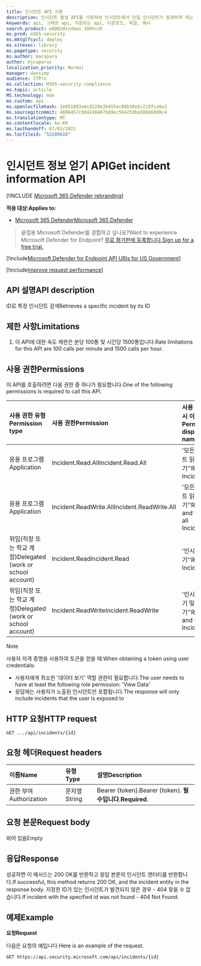 ```yaml
---
title: 인시던트 API 사용
description: 인시던트 발생 API를 사용하여 인시던트에서 단일 인시던트가 발생하게 하는 방법을 Microsoft 365 Defender.
keywords: api, 그래프 api, 지원되는 api, 다운로드, 파일, 해시
search.product: eADQiWindows 10XVcnh
ms.prod: m365-security
ms.mktglfcycl: deploy
ms.sitesec: library
ms.pagetype: security
ms.author: macapara
author: mjcaparas
localization_priority: Normal
manager: dansimp
audience: ITPro
ms.collection: M365-security-compliance
ms.topic: article
MS.technology: mde
ms.custom: api
ms.openlocfilehash: 2e051803a4cd228e3b455ec08b30e5c2197ca9a3
ms.sourcegitcommit: 4886457c0d4248407bddec56425dba50bb60d9c4
ms.translationtype: MT
ms.contentlocale: ko-KR
ms.lasthandoff: 07/03/2021
ms.locfileid: "53289610"
---
```

# <a name="get-incident-information-api"></a><span data-ttu-id="f375a-104">인시던트 정보 얻기 API</span><span class="sxs-lookup"><span data-stu-id="f375a-104">Get incident information API</span></span>

[!INCLUDE [Microsoft 365 Defender rebranding](../../includes/microsoft-defender.md)]

<span data-ttu-id="f375a-105">**적용 대상:**</span><span class="sxs-lookup"><span data-stu-id="f375a-105">**Applies to:**</span></span>
- [<span data-ttu-id="f375a-106">Microsoft 365 Defender</span><span class="sxs-lookup"><span data-stu-id="f375a-106">Microsoft 365 Defender</span></span>](https://go.microsoft.com/fwlink/?linkid=2118804)

> <span data-ttu-id="f375a-107">끝점용 Microsoft Defender를 경험하고 싶나요?</span><span class="sxs-lookup"><span data-stu-id="f375a-107">Want to experience Microsoft Defender for Endpoint?</span></span> [<span data-ttu-id="f375a-108">무료 평가판에 등록합니다.</span><span class="sxs-lookup"><span data-stu-id="f375a-108">Sign up for a free trial.</span></span>](https://www.microsoft.com/microsoft-365/windows/microsoft-defender-atp?ocid=docs-wdatp-exposedapis-abovefoldlink) 

[!include[Microsoft Defender for Endpoint API URIs for US Government](../../includes/microsoft-defender-api-usgov.md)]

[!include[Improve request performance](../../includes/improve-request-performance.md)]


## <a name="api-description"></a><span data-ttu-id="f375a-109">API 설명</span><span class="sxs-lookup"><span data-stu-id="f375a-109">API description</span></span>

<span data-ttu-id="f375a-110">ID로 특정 인시던트 검색</span><span class="sxs-lookup"><span data-stu-id="f375a-110">Retrieves a specific incident by its ID</span></span>

## <a name="limitations"></a><span data-ttu-id="f375a-111">제한 사항</span><span class="sxs-lookup"><span data-stu-id="f375a-111">Limitations</span></span>

1. <span data-ttu-id="f375a-112">이 API에 대한 속도 제한은 분당 100통 및 시간당 1500통입니다.</span><span class="sxs-lookup"><span data-stu-id="f375a-112">Rate limitations for this API are 100 calls per minute and 1500 calls per hour.</span></span>


## <a name="permissions"></a><span data-ttu-id="f375a-113">사용 권한</span><span class="sxs-lookup"><span data-stu-id="f375a-113">Permissions</span></span>

<span data-ttu-id="f375a-114">이 API를 호출하려면 다음 권한 중 하나가 필요합니다.</span><span class="sxs-lookup"><span data-stu-id="f375a-114">One of the following permissions is required to call this API.</span></span> 

<span data-ttu-id="f375a-115">사용 권한 유형</span><span class="sxs-lookup"><span data-stu-id="f375a-115">Permission type</span></span> | <span data-ttu-id="f375a-116">사용 권한</span><span class="sxs-lookup"><span data-stu-id="f375a-116">Permission</span></span> | <span data-ttu-id="f375a-117">사용 권한 표시 이름</span><span class="sxs-lookup"><span data-stu-id="f375a-117">Permission display name</span></span>
:---|:---|:---
<span data-ttu-id="f375a-118">응용 프로그램</span><span class="sxs-lookup"><span data-stu-id="f375a-118">Application</span></span> | <span data-ttu-id="f375a-119">Incident.Read.All</span><span class="sxs-lookup"><span data-stu-id="f375a-119">Incident.Read.All</span></span> | <span data-ttu-id="f375a-120">'모든 인시던트 읽기'</span><span class="sxs-lookup"><span data-stu-id="f375a-120">'Read all Incidents'</span></span>
<span data-ttu-id="f375a-121">응용 프로그램</span><span class="sxs-lookup"><span data-stu-id="f375a-121">Application</span></span> | <span data-ttu-id="f375a-122">Incident.ReadWrite.All</span><span class="sxs-lookup"><span data-stu-id="f375a-122">Incident.ReadWrite.All</span></span> | <span data-ttu-id="f375a-123">'모든 인시던트 읽기 및 쓰기'</span><span class="sxs-lookup"><span data-stu-id="f375a-123">'Read and write all Incidents'</span></span>
<span data-ttu-id="f375a-124">위임(직장 또는 학교 계정)</span><span class="sxs-lookup"><span data-stu-id="f375a-124">Delegated (work or school account)</span></span> | <span data-ttu-id="f375a-125">Incident.Read</span><span class="sxs-lookup"><span data-stu-id="f375a-125">Incident.Read</span></span> | <span data-ttu-id="f375a-126">'인시던트 읽기'</span><span class="sxs-lookup"><span data-stu-id="f375a-126">'Read Incidents'</span></span>
<span data-ttu-id="f375a-127">위임(직장 또는 학교 계정)</span><span class="sxs-lookup"><span data-stu-id="f375a-127">Delegated (work or school account)</span></span> | <span data-ttu-id="f375a-128">Incident.ReadWrite</span><span class="sxs-lookup"><span data-stu-id="f375a-128">Incident.ReadWrite</span></span> | <span data-ttu-id="f375a-129">'인시던트 읽기 및 쓰기'</span><span class="sxs-lookup"><span data-stu-id="f375a-129">'Read and write Incidents'</span></span>

> [!NOTE]
>
> <span data-ttu-id="f375a-130">사용자 자격 증명을 사용하여 토큰을 얻을 때:</span><span class="sxs-lookup"><span data-stu-id="f375a-130">When obtaining a token using user credentials:</span></span>
>
> - <span data-ttu-id="f375a-131">사용자에게 최소한 '데이터 보기' 역할 권한이 필요합니다.</span><span class="sxs-lookup"><span data-stu-id="f375a-131">The user needs to have at least the following role permission: 'View Data'</span></span>
> - <span data-ttu-id="f375a-132">응답에는 사용자가 노출된 인시던트만 포함됩니다.</span><span class="sxs-lookup"><span data-stu-id="f375a-132">The response will only include incidents that the user is exposed to</span></span>

## <a name="http-request"></a><span data-ttu-id="f375a-133">HTTP 요청</span><span class="sxs-lookup"><span data-stu-id="f375a-133">HTTP request</span></span>

```console
GET .../api/incidents/{id} 
```

## <a name="request-headers"></a><span data-ttu-id="f375a-134">요청 헤더</span><span class="sxs-lookup"><span data-stu-id="f375a-134">Request headers</span></span>

<span data-ttu-id="f375a-135">이름</span><span class="sxs-lookup"><span data-stu-id="f375a-135">Name</span></span> | <span data-ttu-id="f375a-136">유형</span><span class="sxs-lookup"><span data-stu-id="f375a-136">Type</span></span> | <span data-ttu-id="f375a-137">설명</span><span class="sxs-lookup"><span data-stu-id="f375a-137">Description</span></span>
:---|:---|:---
<span data-ttu-id="f375a-138">권한 부여</span><span class="sxs-lookup"><span data-stu-id="f375a-138">Authorization</span></span> | <span data-ttu-id="f375a-139">문자열</span><span class="sxs-lookup"><span data-stu-id="f375a-139">String</span></span> | <span data-ttu-id="f375a-140">Bearer {token}.</span><span class="sxs-lookup"><span data-stu-id="f375a-140">Bearer {token}.</span></span> <span data-ttu-id="f375a-141">**필수입니다**.</span><span class="sxs-lookup"><span data-stu-id="f375a-141">**Required**.</span></span>

## <a name="request-body"></a><span data-ttu-id="f375a-142">요청 본문</span><span class="sxs-lookup"><span data-stu-id="f375a-142">Request body</span></span>

<span data-ttu-id="f375a-143">비어 있음</span><span class="sxs-lookup"><span data-stu-id="f375a-143">Empty</span></span>

## <a name="response"></a><span data-ttu-id="f375a-144">응답</span><span class="sxs-lookup"><span data-stu-id="f375a-144">Response</span></span>

<span data-ttu-id="f375a-145">성공하면 이 메서드는 200 OK를 반환하고 응답 본문의 인시던트 엔터티를 반환합니다.</span><span class="sxs-lookup"><span data-stu-id="f375a-145">If successful, this method returns 200 OK, and the incident entity in the response body.</span></span> <span data-ttu-id="f375a-146">지정한 ID가 있는 인시던트가 발견되지 않은 경우 - 404 찾을 수 없습니다.</span><span class="sxs-lookup"><span data-stu-id="f375a-146">If incident with the specified id was not found - 404 Not Found.</span></span>

## <a name="example"></a><span data-ttu-id="f375a-147">예제</span><span class="sxs-lookup"><span data-stu-id="f375a-147">Example</span></span>

<span data-ttu-id="f375a-148">**요청**</span><span class="sxs-lookup"><span data-stu-id="f375a-148">**Request**</span></span>

<span data-ttu-id="f375a-149">다음은 요청의 예입니다.</span><span class="sxs-lookup"><span data-stu-id="f375a-149">Here is an example of the request.</span></span>

```http
GET https://api.security.microsoft.com/api/incidents/{id}
```
